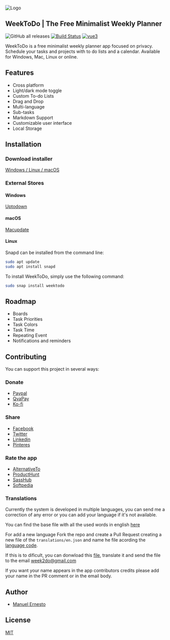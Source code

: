 
![Logo](https://weektodo.netlify.app/assets/images/WeekToDoApp_256x256.png)

WeekToDo | The Free Minimalist Weekly Planner
---


![GitHub all releases](https://img.shields.io/github/downloads/zuntek/weektodoweb/total) 
[![Build Status](https://app.travis-ci.com/orgdemo2/w2.svg?token=6SqLVDBy5DDrbc2JbMRV&branch=main)](https://app.travis-ci.com/orgdemo2/w2)
[![vue3](https://img.shields.io/badge/vue-3.x-brightgreen.svg)](https://vuejs.org/)

WeekToDo is a free minimalist weekly planner app focused on privacy. Schedule your tasks and projects with to do lists and a calendar. Available for Windows, Mac, Linux or online.

## Features

- Cross platform
- Light/dark mode toggle
- Custom To-do Lists
- Drag and Drop
- Multi-language
- Sub-tasks
- Markdown Support
- Customizable user interface
- Local Storage

  
## Installation

### Download installer 

[Windows / Linux / macOS](https://github.com/zuntek/weektodoweb/releases/latest
) 

### External Stores

#### Windows 

[Uptodown](https://weektodo.uptodown.com/windows)

#### macOS 

[Macupdate](https://www.macupdate.com/app/mac/63506/weektodo)

#### Linux 

Snapd can be installed from the command line:

```bash
sudo apt update
sudo apt install snapd
```
To install WeekToDo, simply use the following command:
```bash
sudo snap install weektodo
```    

## Roadmap

- Boards
- Task Priorities
- Task Colors
- Task Time
- Repeating Event
- Notifications and reminders

  
## Contributing

You can support this project in several ways:

### Donate

- [Paypal](https://www.paypal.com/donate/?hosted_button_id=TVWQZVZDCBSK2)
- [QvaPay](https://qvapay.com/payme/merodriguez9112)
- [Ko-fi](https://ko-fi.com/manuelernestogr)

### Share

- [Facebook](https://www.facebook.com/sharer/sharer.php?u=https%3A%2F%2Fweektodo.netlify.app%2F)
- [Twitter](https://twitter.com/intent/tweet?url=https%3A%2F%2Fweektodo.netlify.app%2F&text=)
- [Linkedin](https://www.linkedin.com/shareArticle?mini=true&url=https%3A%2F%2Fweektodo.netlify.app%2F&title=)
- [Pinteres](http://pinterest.com/pin/create/button/?url=https%3A%2F%2Fweektodo.netlify.app%2F&media=&description=)

### Rate the app

- [AlternativeTo](https://alternativeto.net/software/weektodo/about/)
- [ProductHunt](https://www.producthunt.com/posts/weektodo)
- [SassHub](https://www.saashub.com/weektodo-reviews/new)
- [Softpedia](https://www.softpedia.com/get/Office-tools/Diary-Organizers-Calendar/WeekToDo.shtml)

### Translations

Currently the system is developed in multiple languages, you can send me a correction of any error or you can add your language if it's not available.

You can find the base file with all the used words in english [here](translation/en.json/)

For add a new language Fork the repo and create a Pull Request creating a new file of the `translations/en.json` and name he file acording the [language code](https://gist.github.com/Josantonius/b455e315bc7f790d14b136d61d9ae469). 

If this is to dificult, you can donwload this [file](translation/en.json/), translate it and send the file to the email week2do@gmail.com

If you want your name appears in the app contributors credits please add your name in the PR comment or in the email body.


## Author

- [Manuel Ernesto](https://manuelernestogr.bio.link/)

  
## License

[MIT](LICENSE)

  